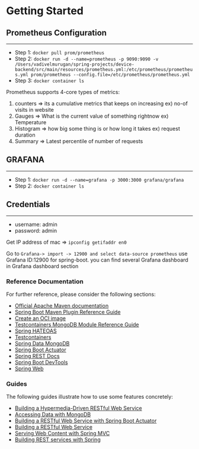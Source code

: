 # Getting Started

## Prometheus Configuration
------------------------
* Step 1: `docker pull prom/prometheus`
* Step 2: `docker run -d --name=prometheus -p 9090:9090 -v /Users/vadivelmurugan/spring-projects/device-backend/src/main/resources/prometheus.yml:/etc/prometheus/prometheus.yml prom/prometheus --config.file=/etc/prometheus/prometheus.yml`
* Step 3: `docker container ls`


Prometheus supports 4-core types of metrics:
1) counters => its a cumulative metrics that keeps on increasing ex) no-of visits in website
2) Gauges => What is the current value of something rightnow ex) Temperature
3) Histogram => how big some thing is or how long it takes ex) request duration
4) Summary => Latest percentile of number of requests

## GRAFANA
--------
* Step 1: `docker run -d --name=grafana -p 3000:3000 grafana/grafana`
* Step 2: `docker container ls`

## Credentials
-----------
* username: admin
* password: admin

Get IP address of mac => `ipconfig getifaddr en0`

Go to `Grafana-> import -> 12900 and select data-source prometheus`
use Grafana ID:12900 for spring-boot. you can find several Grafana dashboard in Grafana dashboard section

### Reference Documentation

For further reference, please consider the following sections:

* [Official Apache Maven documentation](https://maven.apache.org/guides/index.html)
* [Spring Boot Maven Plugin Reference Guide](https://docs.spring.io/spring-boot/docs/2.6.7/maven-plugin/reference/html/)
* [Create an OCI image](https://docs.spring.io/spring-boot/docs/2.6.7/maven-plugin/reference/html/#build-image)
* [Testcontainers MongoDB Module Reference Guide](https://www.testcontainers.org/modules/databases/mongodb/)
* [Spring HATEOAS](https://docs.spring.io/spring-boot/docs/2.6.7/reference/htmlsingle/#boot-features-spring-hateoas)
* [Testcontainers](https://www.testcontainers.org/)
* [Spring Data MongoDB](https://docs.spring.io/spring-boot/docs/2.6.7/reference/htmlsingle/#boot-features-mongodb)
* [Spring Boot Actuator](https://docs.spring.io/spring-boot/docs/2.6.7/reference/htmlsingle/#production-ready)
* [Spring REST Docs](https://docs.spring.io/spring-restdocs/docs/current/reference/html5/)
* [Spring Boot DevTools](https://docs.spring.io/spring-boot/docs/2.6.7/reference/htmlsingle/#using-boot-devtools)
* [Spring Web](https://docs.spring.io/spring-boot/docs/2.6.7/reference/htmlsingle/#boot-features-developing-web-applications)

### Guides

The following guides illustrate how to use some features concretely:

* [Building a Hypermedia-Driven RESTful Web Service](https://spring.io/guides/gs/rest-hateoas/)
* [Accessing Data with MongoDB](https://spring.io/guides/gs/accessing-data-mongodb/)
* [Building a RESTful Web Service with Spring Boot Actuator](https://spring.io/guides/gs/actuator-service/)
* [Building a RESTful Web Service](https://spring.io/guides/gs/rest-service/)
* [Serving Web Content with Spring MVC](https://spring.io/guides/gs/serving-web-content/)
* [Building REST services with Spring](https://spring.io/guides/tutorials/bookmarks/)

